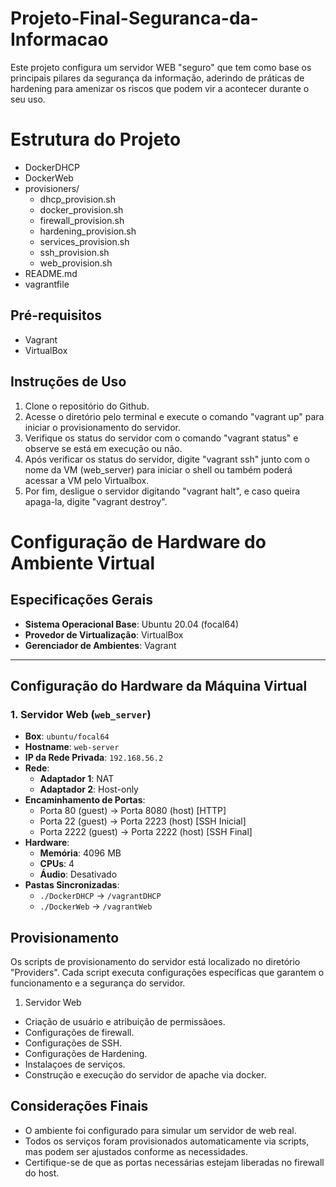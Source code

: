 # Projeto-Final-Seguranca-da-Informacao

Este projeto configura um servidor WEB "seguro" que tem como base os principais pilares da segurança da informação, aderindo de práticas de hardening para amenizar os riscos que podem vir a acontecer durante o seu uso.

# Estrutura do Projeto

- DockerDHCP
- DockerWeb
- provisioners/
	- dhcp_provision.sh
 	- docker_provision.sh
	- firewall_provision.sh
	- hardening_provision.sh
	- services_provision.sh
	- ssh_provision.sh
	- web_provision.sh
- README.md
- vagrantfile

## Pré-requisitos

- Vagrant
- VirtualBox

## Instruções de Uso

1. Clone o repositório do Github.
2. Acesse o diretório pelo terminal e execute o comando "vagrant up" para iniciar o provisionamento do servidor.
3. Verifique os status do servidor com o comando "vagrant status" e observe se está em execução ou não.
4. Após verificar os status do servidor, digite "vagrant ssh" junto com o nome da VM (web_server) para iniciar o shell ou também poderá acessar a VM pelo Virtualbox.
5. Por fim, desligue o servidor digitando "vagrant halt", e caso queira apaga-la, digite "vagrant destroy".

# Configuração de Hardware do Ambiente Virtual

## Especificações Gerais

- **Sistema Operacional Base**: Ubuntu 20.04 (focal64)
- **Provedor de Virtualização**: VirtualBox
- **Gerenciador de Ambientes**: Vagrant

---

## Configuração do Hardware da Máquina Virtual

### 1. Servidor Web (`web_server`)
- **Box**: `ubuntu/focal64`
- **Hostname**: `web-server`
- **IP da Rede Privada**: `192.168.56.2`
- **Rede**:
  - **Adaptador 1**: NAT
  - **Adaptador 2**: Host-only
- **Encaminhamento de Portas**:
  - Porta 80 (guest) -> Porta 8080 (host) [HTTP]
  - Porta 22 (guest) -> Porta 2223 (host) [SSH Inicial]
  - Porta 2222 (guest) -> Porta 2222 (host) [SSH Final]
- **Hardware**:
  - **Memória**: 4096 MB
  - **CPUs**: 4
  - **Áudio**: Desativado
- **Pastas Sincronizadas**:
  - `./DockerDHCP` -> `/vagrantDHCP`
  - `./DockerWeb` -> `/vagrantWeb`

## Provisionamento

Os scripts de provisionamento do servidor está localizado no diretório "Providers". Cada script executa configurações específicas que garantem o funcionamento e a segurança do servidor.

1. Servidor Web
- Criação de usuário e atribuição de permissãoes.
- Configurações de firewall.
- Configurações de SSH.
- Configurações de Hardening.
- Instalaçoes de serviços.
- Construção e execução do servidor de apache via docker.

## Considerações Finais

 - O ambiente foi configurado para simular um servidor de web real.
 - Todos os serviços foram provisionados automaticamente via scripts, mas podem ser ajustados conforme as necessidades.
 - Certifique-se de que as portas necessárias estejam liberadas no firewall do host.
